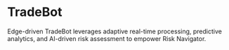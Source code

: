 # TradeBot
Edge-driven TradeBot leverages adaptive real-time processing, predictive analytics, and AI-driven risk assessment to empower Risk Navigator.
